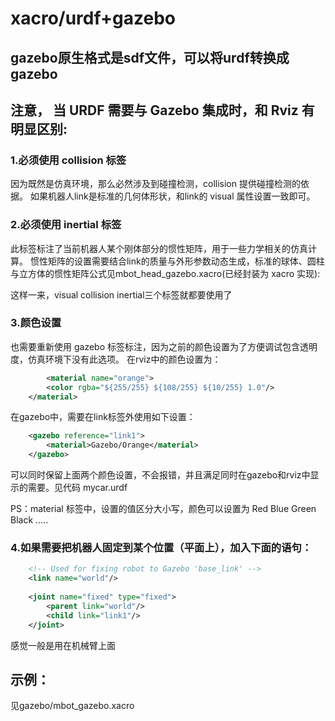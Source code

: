 # xacro/urdf+gazebo

## gazebo原生格式是sdf文件，可以将urdf转换成gazebo

## 注意， 当 URDF 需要与 Gazebo 集成时，和 Rviz 有明显区别:

### 1.必须使用 collision 标签
因为既然是仿真环境，那么必然涉及到碰撞检测，collision 提供碰撞检测的依据。
如果机器人link是标准的几何体形状，和link的 visual 属性设置一致即可。


### 2.必须使用 inertial 标签
此标签标注了当前机器人某个刚体部分的惯性矩阵，用于一些力学相关的仿真计算。
惯性矩阵的设置需要结合link的质量与外形参数动态生成，标准的球体、圆柱与立方体的惯性矩阵公式见mbot_head_gazebo.xacro(已经封装为 xacro 实现):

这样一来，visual  collision  inertial三个标签就都要使用了

### 3.颜色设置
也需要重新使用 gazebo 标签标注，因为之前的颜色设置为了方便调试包含透明度，仿真环境下没有此选项。
在rviz中的颜色设置为：
```xml
        <material name="orange">
        <color rgba="${255/255} ${108/255} ${10/255} 1.0"/>
    </material>
```
在gazebo中，需要在link标签外使用如下设置：
```xml
    <gazebo reference="link1">
        <material>Gazebo/Orange</material>
    </gazebo>
```
可以同时保留上面两个颜色设置，不会报错，并且满足同时在gazebo和rviz中显示的需要。见代码  mycar.urdf

PS：material 标签中，设置的值区分大小写，颜色可以设置为 Red Blue Green Black .....

### 4.如果需要把机器人固定到某个位置（平面上），加入下面的语句：
```xml
    <!-- Used for fixing robot to Gazebo 'base_link' -->
    <link name="world"/>
    
    <joint name="fixed" type="fixed">
        <parent link="world"/>
        <child link="link1"/>
    </joint>
```
感觉一般是用在机械臂上面

## 示例：

见gazebo/mbot_gazebo.xacro